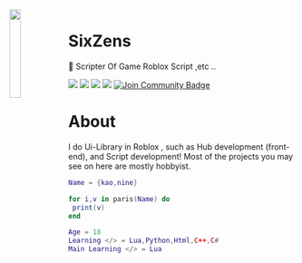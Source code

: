 <img align='left' src='[https://media.discordapp.net/attachments/886987206412099675/950244050789863474/9aba6040f5c0af8c93b388f5df24c121.jpg](https://cdn.discordapp.com/attachments/708693910188326952/1025310250846392320/NRW_25_of_693-Edit.jpg)' width='20%'>

# SixZens

📁 Scripter Of Game Roblox Script ,etc ..

![](https://komarev.com/ghpvc/?username=SixZens&color=de0021)
![](https://img.shields.io/badge/Discord-SixZens%235765-red)
![](https://img.shields.io/github/languages/top/SixZens/x09_log)
![](https://img.shields.io/github/followers/SixZens?style=social)
<a href="https://discord.gg/EqBngnJ7Me"><img src="https://img.shields.io/discord/733027681184251937.svg?style=flat&label=Join%20Community&color=7289DA" alt="Join Community Badge"/></a>



# About
I do Ui-Library in Roblox , such as Hub development (front-end), and Script development! Most of the projects you may see on here are mostly hobbyist.
```lua
Name = {kao,nine}

for i,v in paris(Name) do
 print(v)
end

Age = 18
Learning </> = Lua,Python,Html,C++,C#
Main Learning </> = Lua
```
